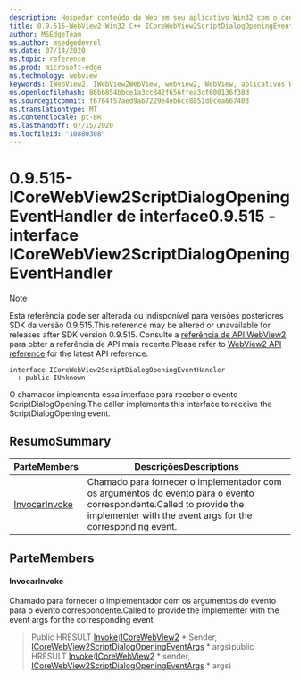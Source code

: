 ```yaml
---
description: Hospedar conteúdo da Web em seu aplicativo Win32 com o controle WebView2 do Microsoft Edge
title: 0.9.515-WebView2 Win32 C++ ICoreWebView2ScriptDialogOpeningEventHandler
author: MSEdgeTeam
ms.author: msedgedevrel
ms.date: 07/14/2020
ms.topic: reference
ms.prod: microsoft-edge
ms.technology: webview
keywords: IWebView2, IWebView2WebView, webview2, WebView, aplicativos Win32, Win32, Edge, ICoreWebView2, ICoreWebView2Controller, controle do navegador, HTML Edge
ms.openlocfilehash: 86bb854bbce1a3cc842f656ffea3cf600136f38d
ms.sourcegitcommit: f6764f57aed9ab7229e4eb6cc8851d0cea667403
ms.translationtype: MT
ms.contentlocale: pt-BR
ms.lasthandoff: 07/15/2020
ms.locfileid: "10880308"
---
```

# <span data-ttu-id="80bbb-104">0.9.515-ICoreWebView2ScriptDialogOpeningEventHandler de interface</span><span class="sxs-lookup"><span data-stu-id="80bbb-104">0.9.515 - interface ICoreWebView2ScriptDialogOpeningEventHandler</span></span> 

> [!NOTE]
> <span data-ttu-id="80bbb-105">Esta referência pode ser alterada ou indisponível para versões posteriores SDK da versão 0.9.515.</span><span class="sxs-lookup"><span data-stu-id="80bbb-105">This reference may be altered or unavailable for releases after SDK version 0.9.515.</span></span> <span data-ttu-id="80bbb-106">Consulte a [referência de API WebView2](../../../webview2-api-reference.md) para obter a referência de API mais recente.</span><span class="sxs-lookup"><span data-stu-id="80bbb-106">Please refer to [WebView2 API reference](../../../webview2-api-reference.md) for the latest API reference.</span></span>

```
interface ICoreWebView2ScriptDialogOpeningEventHandler
  : public IUnknown
```

<span data-ttu-id="80bbb-107">O chamador implementa essa interface para receber o evento ScriptDialogOpening.</span><span class="sxs-lookup"><span data-stu-id="80bbb-107">The caller implements this interface to receive the ScriptDialogOpening event.</span></span>

## <span data-ttu-id="80bbb-108">Resumo</span><span class="sxs-lookup"><span data-stu-id="80bbb-108">Summary</span></span>

 <span data-ttu-id="80bbb-109">Parte</span><span class="sxs-lookup"><span data-stu-id="80bbb-109">Members</span></span>                        | <span data-ttu-id="80bbb-110">Descrições</span><span class="sxs-lookup"><span data-stu-id="80bbb-110">Descriptions</span></span>
--------------------------------|---------------------------------------------
[<span data-ttu-id="80bbb-111">Invocar</span><span class="sxs-lookup"><span data-stu-id="80bbb-111">Invoke</span></span>](#invoke) | <span data-ttu-id="80bbb-112">Chamado para fornecer o implementador com os argumentos do evento para o evento correspondente.</span><span class="sxs-lookup"><span data-stu-id="80bbb-112">Called to provide the implementer with the event args for the corresponding event.</span></span>

## <span data-ttu-id="80bbb-113">Parte</span><span class="sxs-lookup"><span data-stu-id="80bbb-113">Members</span></span>

#### <span data-ttu-id="80bbb-114">Invocar</span><span class="sxs-lookup"><span data-stu-id="80bbb-114">Invoke</span></span> 

<span data-ttu-id="80bbb-115">Chamado para fornecer o implementador com os argumentos do evento para o evento correspondente.</span><span class="sxs-lookup"><span data-stu-id="80bbb-115">Called to provide the implementer with the event args for the corresponding event.</span></span>

> <span data-ttu-id="80bbb-116">Public HRESULT [Invoke](#invoke)([ICoreWebView2](icorewebview2.md) \* Sender, [ICoreWebView2ScriptDialogOpeningEventArgs](icorewebview2scriptdialogopeningeventargs.md) \* args)</span><span class="sxs-lookup"><span data-stu-id="80bbb-116">public HRESULT [Invoke](#invoke)([ICoreWebView2](icorewebview2.md) \* sender, [ICoreWebView2ScriptDialogOpeningEventArgs](icorewebview2scriptdialogopeningeventargs.md) \* args)</span></span>

